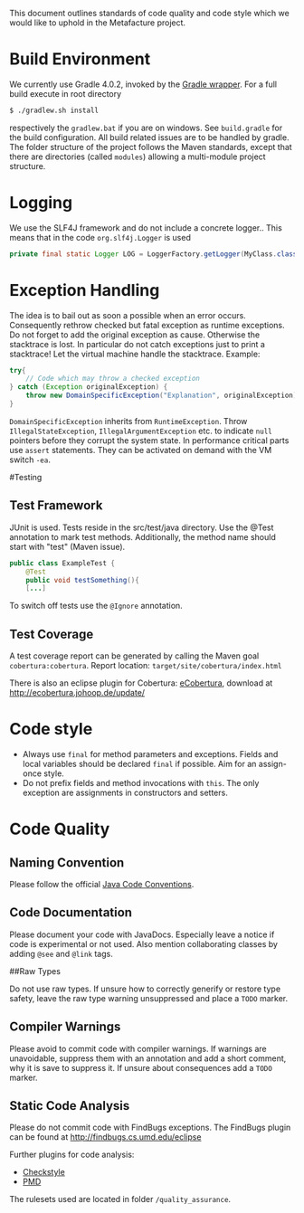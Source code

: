 This document outlines standards of code quality and code style which we would like to uphold in the Metafacture project.

# Build Environment

We currently use Gradle 4.0.2, invoked by the [Gradle wrapper](https://docs.gradle.org/current/userguide/gradle_wrapper.html). For a full build execute in root directory
```bash
$ ./gradlew.sh install
```
respectively the `gradlew.bat` if you are on windows. See `build.gradle` for the build configuration. All build related issues are to be handled by gradle. 
The folder structure of the project follows the Maven standards, except that there are directories (called `modules`) allowing a multi-module project structure.

# Logging

We use the SLF4J framework and do not include a concrete logger.. This means that in the code `org.slf4j.Logger` is used

```java
private final static Logger LOG = LoggerFactory.getLogger(MyClass.class);
```

# Exception Handling

The idea is to bail out as soon a possible when an error occurs. Consequently rethrow checked but fatal exception as runtime exceptions. Do not forget to add the original exception as cause. Otherwise the stacktrace is lost. In particular do not catch exceptions just to print a stacktrace! Let the virtual machine handle the stacktrace. Example: 

```java
try{
	// Code which may throw a checked exception
} catch (Exception originalException) {
	throw new DomainSpecificException("Explanation", originalException);
}
```

`DomainSpecificException` inherits from `RuntimeException`. 
Throw `IllegalStateException`, `IllegalArgumentException` etc. to indicate `null` pointers before they corrupt the system state. In performance critical parts use `assert` statements. They can be activated on demand with the VM switch `-ea`. 

#Testing

## Test Framework

JUnit is used. Tests reside in the src/test/java directory. Use the @Test annotation to mark test methods. Additionally, the method name should start with "test" (Maven issue). 

```java
public class ExampleTest {
	@Test
	public void testSomething(){
	[...]
```
To switch off tests use the `@Ignore` annotation. 

## Test Coverage

A test coverage report can be generated by calling the Maven goal `cobertura:cobertura`. Report location: `target/site/cobertura/index.html` 

There is also an eclipse plugin for Cobertura: [eCobertura](http://ecobertura.johoop.de/), download at http://ecobertura.johoop.de/update/ 

# Code style

* Always use `final` for method parameters and exceptions. Fields and local variables should be declared `final` if possible. Aim for an assign-once style.
* Do not prefix fields and method invocations with `this`. The only exception are assignments in constructors and setters.

# Code Quality

## Naming Convention

Please follow the official [Java Code Conventions](http://www.oracle.com/technetwork/java/codeconventions-150003.pdf).

## Code Documentation

Please document your code with JavaDocs. Especially leave a notice if code is experimental or not used. Also mention collaborating classes by adding `@see` and `@link` tags. 

##Raw Types

Do not use raw types. If unsure how to correctly generify or restore type safety, leave the raw type warning unsuppressed and place a `TODO` marker. 

## Compiler Warnings

Please avoid to commit code with compiler warnings. If warnings are unavoidable, suppress them with an annotation and add a short comment, why it is save to suppress it. If unsure about consequences add a `TODO` marker.

## Static Code Analysis

Please do not commit code with FindBugs exceptions. The FindBugs plugin can be found at http://findbugs.cs.umd.edu/eclipse 

Further plugins for code analysis: 

* [Checkstyle](http://eclipse-cs.sf.net/update/")
* [PMD](http://pmd.sourceforge.net/eclipse)

The rulesets used are located in folder `/quality_assurance`. 